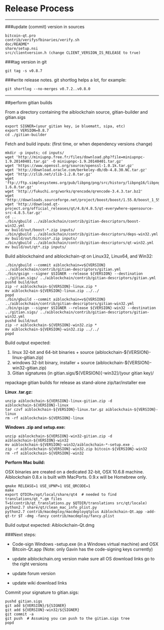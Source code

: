 Release Process
====================

* * *

###update (commit) version in sources


	bitcoin-qt.pro
	contrib/verifysfbinaries/verify.sh
	doc/README*
	share/setup.nsi
	src/clientversion.h (change CLIENT_VERSION_IS_RELEASE to true)

###tag version in git

	git tag -s v0.8.7

###write release notes. git shortlog helps a lot, for example:

	git shortlog --no-merges v0.7.2..v0.8.0

* * *

##perform gitian builds

 From a directory containing the aiblockchain source, gitian-builder and gitian.sigs
  
	export SIGNER=(your gitian key, ie bluematt, sipa, etc)
	export VERSION=0.8.7
	cd ./gitian-builder

 Fetch and build inputs: (first time, or when dependency versions change)

	mkdir -p inputs; cd inputs/
	wget 'http://miniupnp.free.fr/files/download.php?file=miniupnpc-1.9.20140401.tar.gz' -O miniupnpc-1.9.20140401.tar.gz'
	wget 'https://www.openssl.org/source/openssl-1.0.1k.tar.gz'
	wget 'http://download.oracle.com/berkeley-db/db-4.8.30.NC.tar.gz'
	wget 'http://zlib.net/zlib-1.2.8.tar.gz'
	wget 'ftp://ftp.simplesystems.org/pub/libpng/png/src/history/libpng16/libpng-1.6.8.tar.gz'
	wget 'http://fukuchi.org/works/qrencode/qrencode-3.4.3.tar.bz2'
	wget 'http://downloads.sourceforge.net/project/boost/boost/1.55.0/boost_1_55_0.tar.bz2'
	wget 'http://download.qt-project.org/official_releases/qt/4.8/4.8.5/qt-everywhere-opensource-src-4.8.5.tar.gz'
	cd ..
	./bin/gbuild ../aiblockchain/contrib/gitian-descriptors/boost-win32.yml
	mv build/out/boost-*.zip inputs/
	./bin/gbuild ../aiblockchain/contrib/gitian-descriptors/deps-win32.yml
	mv build/out/bitcoin*.zip inputs/
	./bin/gbuild ../aiblockchain/contrib/gitian-descriptors/qt-win32.yml
	mv build/out/qt*.zip inputs/

 Build aiblockchaind and aiblockchain-qt on Linux32, Linux64, and Win32:
  
	./bin/gbuild --commit aiblockchain=v${VERSION} ../aiblockchain/contrib/gitian-descriptors/gitian.yml
	./bin/gsign --signer $SIGNER --release ${VERSION} --destination ../gitian.sigs/ ../aiblockchain/contrib/gitian-descriptors/gitian.yml
	pushd build/out
	zip -r aiblockchain-${VERSION}-linux.zip *
	mv aiblockchain-${VERSION}-linux.zip ../../
	popd
	./bin/gbuild --commit aiblockchain=v${VERSION} ../aiblockchain/contrib/gitian-descriptors/gitian-win32.yml
	./bin/gsign --signer $SIGNER --release ${VERSION}-win32 --destination ../gitian.sigs/ ../aiblockchain/contrib/gitian-descriptors/gitian-win32.yml
	pushd build/out
	zip -r aiblockchain-${VERSION}-win32.zip *
	mv aiblockchain-${VERSION}-win32.zip ../../
	popd

  Build output expected:

  1. linux 32-bit and 64-bit binaries + source (aiblockchain-${VERSION}-linux-gitian.zip)
  2. windows 32-bit binary, installer + source (aiblockchain-${VERSION}-win32-gitian.zip)
  3. Gitian signatures (in gitian.sigs/${VERSION}[-win32]/(your gitian key)/

repackage gitian builds for release as stand-alone zip/tar/installer exe

**Linux .tar.gz:**

	unzip aiblockchain-${VERSION}-linux-gitian.zip -d aiblockchain-${VERSION}-linux
	tar czvf aiblockchain-${VERSION}-linux.tar.gz aiblockchain-${VERSION}-linux
	rm -rf aiblockchain-${VERSION}-linux

**Windows .zip and setup.exe:**

	unzip aiblockchain-${VERSION}-win32-gitian.zip -d aiblockchain-${VERSION}-win32
	mv aiblockchain-${VERSION}-win32/aiblockchain-*-setup.exe .
	zip -r aiblockchain-${VERSION}-win32.zip bitcoin-${VERSION}-win32
	rm -rf aiblockchain-${VERSION}-win32

**Perform Mac build:**

  OSX binaries are created on a dedicated 32-bit, OSX 10.6.8 machine.
  Aiblockchain 0.8.x is built with MacPorts.  0.9.x will be Homebrew only.

	qmake RELEASE=1 USE_UPNP=1 USE_QRCODE=1
	make
	export QTDIR=/opt/local/share/qt4  # needed to find translations/qt_*.qm files
	T=$(contrib/qt_translations.py $QTDIR/translations src/qt/locale)
	python2.7 share/qt/clean_mac_info_plist.py
	python2.7 contrib/macdeploy/macdeployqtplus Aiblockchain-Qt.app -add-qt-tr $T -dmg -fancy contrib/macdeploy/fancy.plist

 Build output expected: Aiblockchain-Qt.dmg

###Next steps:

* Code-sign Windows -setup.exe (in a Windows virtual machine) and
  OSX Bitcoin-Qt.app (Note: only Gavin has the code-signing keys currently)

* update aiblockchain.org version
  make sure all OS download links go to the right versions

* update forum version

* update wiki download links

Commit your signature to gitian.sigs:

	pushd gitian.sigs
	git add ${VERSION}/${SIGNER}
	git add ${VERSION}-win32/${SIGNER}
	git commit -a
	git push  # Assuming you can push to the gitian.sigs tree
	popd

